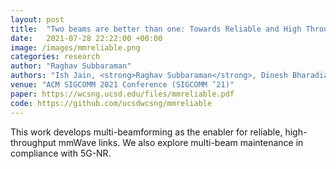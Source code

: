 ```yaml
---
layout: post
title:  "Two beams are better than one: Towards Reliable and High Throughput mmWave Links"
date:   2021-07-28 22:22:00 +00:00
image: /images/mmreliable.png
categories: research
author: "Raghav Subbaraman"
authors: "Ish Jain, <strong>Raghav Subbaraman</strong>, Dinesh Bharadia"
venue: "ACM SIGCOMM 2021 Conference (SIGCOMM ’21)"
paper: https://wcsng.ucsd.edu/files/mmreliable.pdf
code: https://github.com/ucsdwcsng/mmreliable
---
```

This work develops multi-beamforming as the enabler for reliable, high-throughput mmWave links. We also explore multi-beam maintenance in compliance with 5G-NR.